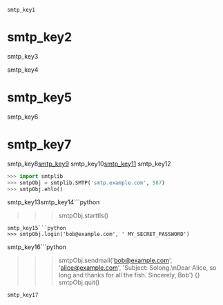 ```ngMeta
smtp_key1
```
# smtp_key2
smtp_key3

smtp_key4

# smtp_key5
smtp_key6

# smtp_key7
smtp_key8[smtp_key9](mailto:&#x62;&#111;&#x62;&#64;&#x65;&#x78;&#97;&#109;&#x70;&#x6c;&#101;&#x2e;&#99;&#x6f;&#109;)
smtp_key10[smtp_key11](mailto:&#x61;&#108;&#105;&#99;&#x65;&#64;&#x65;&#x78;&#97;&#x6d;&#112;&#x6c;&#101;&#x2e;&#x63;&#x6f;&#109;)
smtp_key12

```python
>>> import smtplib
>>> smtpObj = smtplib.SMTP('smtp.example.com', 587)
>>> smtpObj.ehlo()
```
smtp_key13smtp_key14```python
>>> smtpObj.starttls()
```
smtp_key15```python
>>> smtpObj.login('bob@example.com', ' MY_SECRET_PASSWORD')
```
smtp_key16```python
>>> smtpObj.sendmail('bob@example.com', 'alice@example.com', 'Subject: Solong.\nDear Alice, so long and thanks for all the fish. Sincerely, Bob')
{}
>>> smtpObj.quit()
```
smtp_key17